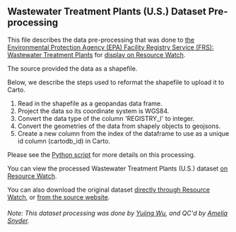 ## Wastewater Treatment Plants (U.S.) Dataset Pre-processing
This file describes the data pre-processing that was done to [the Environmental Protection Agency (EPA) Facility Registry Service (FRS): Wastewater Treatment Plants](https://catalog.data.gov/dataset/epa-facility-registry-service-frs-wastewater-treatment-plants) for [display on Resource Watch](https://resourcewatch.org/data/explore/a8581e62-63dd-4973-bb2a-b29552ad9e37).

The source provided the data as a shapefile.

Below, we describe the steps used to reformat the shapefile to upload it to Carto.

1. Read in the shapefile as a geopandas data frame.
2. Project the data so its coordinate system is WGS84.
3. Convert the data type of the column 'REGISTRY_I' to integer.
3. Convert the geometries of the data from shapely objects to geojsons.
4. Create a new column from the index of the dataframe to use as a unique id column (cartodb_id) in Carto.

Please see the [Python script](https://github.com/resource-watch/data-pre-processing/blob/master/wat_026_rw1_wastewater_treatment_plants/wat_026_rw1_wastewater_treatment_plants_processing.py) for more details on this processing.

You can view the processed Wastewater Treatment Plants (U.S.) dataset [on Resource Watch](https://resourcewatch.org/data/explore/a8581e62-63dd-4973-bb2a-b29552ad9e37).

You can also download the original dataset [directly through Resource Watch](http://wri-public-data.s3.amazonaws.com/resourcewatch/wat_026_rw1_wastewater_treatment_plants.zip), or [from the source website](https://hifld-geoplatform.opendata.arcgis.com/datasets/environmental-protection-agency-epa-facility-registry-service-frs-wastewater-treatment-plants/data).

###### Note: This dataset processing was done by [Yujing Wu](https://www.wri.org/profile/yujing-wu), and QC'd by [Amelia Snyder](https://www.wri.org/profile/amelia-snyder).
